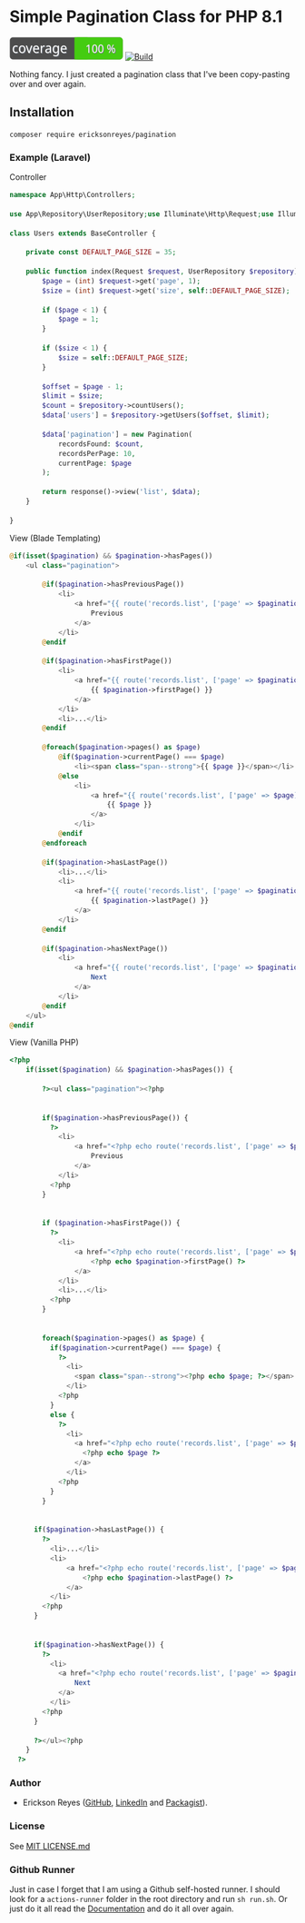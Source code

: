 # Simple Pagination Class for PHP 8.1

![Code Coverage](https://github.com/ericksonreyes/pagination/raw/master/coverage_badge.svg)
[![Build](https://github.com/ericksonreyes/pagination/actions/workflows/merge.yaml/badge.svg?branch=master)](https://github.com/ericksonreyes/pagination/actions/workflows/merge.yaml)

Nothing fancy. I just created a pagination class that I've been copy-pasting over and over again.

## Installation

```shell
composer require ericksonreyes/pagination
```

### Example (Laravel)

Controller

```php
namespace App\Http\Controllers;

use App\Repository\UserRepository;use Illuminate\Http\Request;use Illuminate\Http\Response;use Illuminate\Routing\Controller as BaseController;

class Users extends BaseController {

    private const DEFAULT_PAGE_SIZE = 35;

    public function index(Request $request, UserRepository $repository): Response {
        $page = (int) $request->get('page', 1);
        $size = (int) $request->get('size', self::DEFAULT_PAGE_SIZE);
        
        if ($page < 1) {
            $page = 1;
        }
        
        if ($size < 1) {
            $size = self::DEFAULT_PAGE_SIZE;
        }
        
        $offset = $page - 1;
        $limit = $size;
        $count = $repository->countUsers();
        $data['users'] = $repository->getUsers($offset, $limit);  
        
        $data['pagination'] = new Pagination(
            recordsFound: $count,
            recordsPerPage: 10,
            currentPage: $page
        );
        
        return response()->view('list', $data);
    }
    
}
```

View (Blade Templating)

```php
@if(isset($pagination) && $pagination->hasPages())
    <ul class="pagination">
    
        @if($pagination->hasPreviousPage())
            <li>
                <a href="{{ route('records.list', ['page' => $pagination->previousPage()]) }}">
                    Previous
                </a>
            </li>
        @endif
                        
        @if($pagination->hasFirstPage())
            <li>
                <a href="{{ route('records.list', ['page' => $pagination->firstPage()]) }}">
                    {{ $pagination->firstPage() }}
                </a>
            </li>
            <li>...</li>
        @endif                    
        
        @foreach($pagination->pages() as $page)
            @if($pagination->currentPage() === $page)
                <li><span class="span--strong">{{ $page }}</span></li>
            @else
                <li>
                    <a href="{{ route('records.list', ['page' => $page]) }}">
                        {{ $page }}
                    </a>
                </li>
            @endif
        @endforeach
        
        @if($pagination->hasLastPage())
            <li>...</li>
            <li>
                <a href="{{ route('records.list', ['page' => $pagination->lastPage()]) }}">
                    {{ $pagination->lastPage() }}
                </a>
            </li>
        @endif   
        
        @if($pagination->hasNextPage())
            <li>
                <a href="{{ route('records.list', ['page' => $pagination->hasNextPage()]) }}">                
                    Next
                </a>
            </li>
        @endif             
    </ul>
@endif
```

View (Vanilla PHP)

```php
<?php 
    if(isset($pagination) && $pagination->hasPages()) {
        
        ?><ul class="pagination"><?php
        
        
        if($pagination->hasPreviousPage()) {
          ?>
            <li>
                <a href="<?php echo route('records.list', ['page' => $pagination->previousPage()]) ?>">
                    Previous
                </a>
            </li>
          <?php
        }


        if ($pagination->hasFirstPage()) {
          ?>
            <li>
                <a href="<?php echo route('records.list', ['page' => $pagination->firstPage()]) ?>">
                    <?php echo $pagination->firstPage() ?>
                </a>
            </li>
            <li>...</li>
          <?php
        }
        
        
        foreach($pagination->pages() as $page) {
          if($pagination->currentPage() === $page) { 
            ?>
              <li>
                <span class="span--strong"><?php echo $page; ?></span>
              </li>
            <?php 
          } 
          else { 
            ?>
              <li>
                <a href="<?php echo route('records.list', ['page' => $page]) ?>">
                  <?php echo $page ?>
                </a>
              </li>
            <?php
          } 
        } 
        
        
      if($pagination->hasLastPage()) {
        ?>
          <li>...</li>
          <li>
              <a href="<?php echo route('records.list', ['page' => $pagination->lastPage()]) ?>">
                  <?php echo $pagination->lastPage() ?>
              </a>
          </li>
        <?php
      } 
      
      
      if($pagination->hasNextPage()) { 
        ?>
          <li>
            <a href="<?php echo route('records.list', ['page' => $pagination->hasNextPage()]) ?>">                
                Next
            </a>
          </li>
        <?php 
      }
           
      ?></ul><?php 
    } 
  ?>
```

### Author

* Erickson Reyes ([GitHub](https://github.com/ericksonreyes), [LinkedIn](https://www.linkedin.com/in/ericksonreyes/)
  and [Packagist](http://packagist.org/users/ericksonreyes/)).

### License

See [MIT LICENSE.md](LICENSE.md)

### Github Runner

Just in case I forget that I am using a Github self-hosted runner. I should look for a `actions-runner` folder in the
root directory and run `sh run.sh`.
Or just do it all read the [Documentation](https://github.com/ericksonreyes/docker-images/settings/actions/runners/new)
and do it all over again. 
